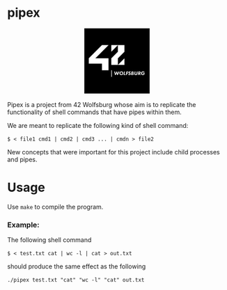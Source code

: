 # pipex
 
<p align="center">
<img src="https://github.com/santiagotena/assets/blob/master/logos/42%20logo.jpeg?raw=true" alt="42 Wolfsburg Logo" width="150" height="150">
</p>
 
Pipex is a project from 42 Wolfsburg whose aim is to replicate the functionality of shell commands that have pipes within them.
 
We are meant to replicate the following kind of shell command:
 
```
$ < file1 cmd1 | cmd2 | cmd3 ... | cmdn > file2
```
 
New concepts that were important for this project include child processes and pipes.
 
# Usage
 
Use `make` to compile the program.
 
### Example:
 
The following shell command
 
```
$ < test.txt cat | wc -l | cat > out.txt 
```
 
should produce the same effect as the following
 
```
./pipex test.txt "cat" "wc -l" "cat" out.txt
```
